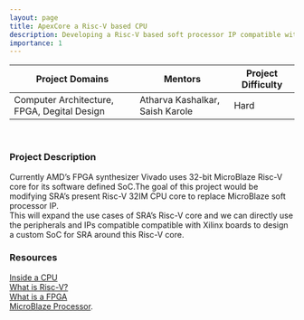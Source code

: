 ```yaml
---
layout: page
title: ApexCore a Risc-V based CPU
description: Developing a Risc-V based soft processor IP compatible with AMD's Xilinx Boards.  
importance: 1
---
```


| Project Domains                              | Mentors                         | Project Difficulty |
|----------------------------------------------|---------------------------------|--------------------|
| Computer Architecture, FPGA, Degital Design  | Atharva Kashalkar, Saish Karole | Hard               |
<br>

### Project Description

Currently AMD’s FPGA synthesizer Vivado uses 32-bit MicroBlaze Risc-V core for its software defined SoC.The goal of this project would be modifying SRA’s present Risc-V 32IM CPU core to replace MicroBlaze soft processor IP.<br>
This will expand the use cases of SRA’s Risc-V core and we can directly use the peripherals and IPs compatible compatible with Xilinx boards to design a custom SoC for SRA around this Risc-V core.

### Resources

[Inside a CPU](https://www.youtube.com/watch?v=IAkj32VPcUE)<br>
[What is Risc-V?](https://www.youtube.com/watch?v=Ps0JFsyX2fU)<br>
[What is a FPGA](https://www.youtube.com/watch?v=WY-F3knih7c)<br>
[MicroBlaze Processor](https://www.xilinx.com/products/design-tools/microblaze.html).